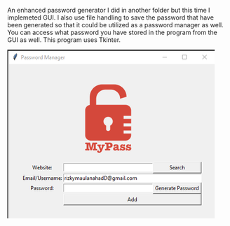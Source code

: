 An enhanced password generator I did in another folder but this time I implemeted GUI.
I also use file handling to save the password that have been generated so that it could be utilized as a password manager as well.
You can access what password you have stored in the program from the GUI as well. This program uses Tkinter.

![alt text](https://github.com/rizkyarchives/journey/blob/main/python/password-generator-with-GUI/output.png)
